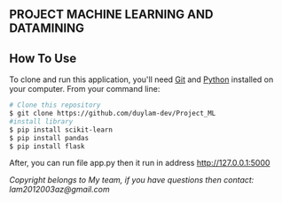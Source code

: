 
## PROJECT MACHINE LEARNING AND DATAMINING
## How To Use

To clone and run this application, you'll need [Git](https://git-scm.com) and [Python](https://www.python.org/download/releases/3.0/) installed on your computer. From your command line:

```bash
# Clone this repository
$ git clone https://github.com/duylam-dev/Project_ML
#install library
$ pip install scikit-learn
$ pip install pandas
$ pip install flask
```

After, you can run file app.py then it run in address http://127.0.0.1:5000


<p style="font-style: italic">Copyright belongs to My team, if you have questions then contact: lam2012003az@gmail.com </p>

